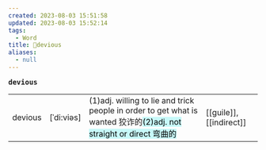 ```yaml
---
created: 2023-08-03 15:51:58
updated: 2023-08-03 15:52:14
tags:
  - Word
title: 📖devious
aliases:
  - null
---
```


<pre><strong>devious</strong></pre>
|   |   |   |   |
|---|---|---|---|
|devious|[ˈdi:viəs]|(1)adj. willing to lie and trick people in order to get what is wanted 狡诈的<mark style="background: #ABF7F7A6;">(2)adj. not straight or direct 弯曲的</mark>|[[guile]], [[indirect]]|
